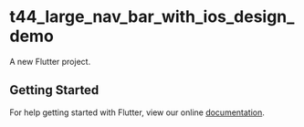 # t44_large_nav_bar_with_ios_design_demo

A new Flutter project.

## Getting Started

For help getting started with Flutter, view our online
[documentation](http://flutter.io/).
